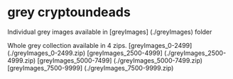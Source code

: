 # grey cryptoundeads
Individual grey images available in [greyImages] (./greyImages) folder

Whole grey collection available in 4 zips.
[greyImages_0-2499] (./greyImages_0-2499.zip)
[greyImages_2500-4999] (./greyImages_2500-4999.zip)
[greyImages_5000-7499] (./greyImages_5000-7499.zip)
[greyImages_7500-9999] (./greyImages_7500-9999.zip)

